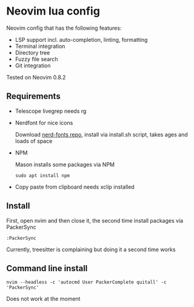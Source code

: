 # Neovim lua config

Neovim config that has the following features:
- LSP support incl. auto-completion, linting, formatting
- Terminal integration
- Directory tree
- Fuzzy file search
- Git integration

Tested on Neovim 0.8.2

## Requirements

- Telescope livegrep needs rg

- Nerdfont for nice icons

    Download [nerd-fonts repo](https://github.com/ryanoasis/nerd-fonts#option-3-install-script), install via install.sh script, takes ages and loads of space

- NPM

    Mason installs some packages via NPM
    ```
    sudo apt install npm
    ```

- Copy paste from clipboard needs xclip installed

## Install

First, open nvim and then close it, the second time install packages via PackerSync

```
:PackerSync
```

Currently, treesitter is complaining but doing it a second time works


## Command line install

```
nvim --headless -c 'autocmd User PackerComplete quitall' -c 'PackerSync'
```

Does not work at the moment
